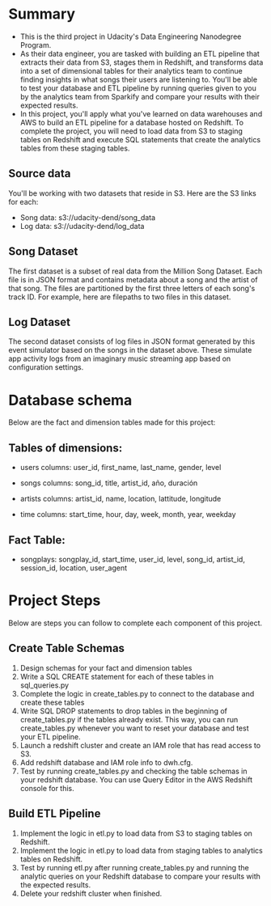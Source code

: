 # Summary

- This is the third project in Udacity's Data Engineering Nanodegree Program.
- As their data engineer, you are tasked with building an ETL pipeline that extracts their data from S3, stages them in Redshift, 
and transforms data into a set of dimensional tables for their analytics team to continue finding insights in what songs their users 
are listening to. You'll be able to test your database and ETL pipeline by running queries given to you by the analytics team from 
Sparkify and compare your results with their expected results.
- In this project, you'll apply what you've learned on data warehouses and AWS to build an ETL pipeline for a database hosted on Redshift. 
To complete the project, you will need to load data from S3 to staging tables on Redshift and execute SQL statements that create the analytics 
tables from these staging tables.

## Source data
You'll be working with two datasets that reside in S3. Here are the S3 links for each:

- Song data: s3://udacity-dend/song_data
- Log data: s3://udacity-dend/log_data

## Song Dataset
The first dataset is a subset of real data from the Million Song Dataset. Each file is in JSON format and contains metadata about a song and 
the artist of that song. The files are partitioned by the first three letters of each song's track ID. For example, here are filepaths to 
two files in this dataset.

## Log Dataset
The second dataset consists of log files in JSON format generated by this event simulator based on the songs in the dataset above. These 
simulate app activity logs from an imaginary music streaming app based on configuration settings.

# Database schema

Below are the fact and dimension tables made for this project:

## Tables of dimensions:
- users
columns: user_id, first_name, last_name, gender, level

- songs
columns: song_id, title, artist_id, año, duración

- artists
columns: artist_id, name, location, lattitude, longitude

- time
columns: start_time, hour, day, week, month, year, weekday

## Fact Table:
- songplays: songplay_id, start_time, user_id, level, song_id, artist_id, session_id, location, user_agent

# Project Steps
Below are steps you can follow to complete each component of this project.

## Create Table Schemas
1. Design schemas for your fact and dimension tables
2. Write a SQL CREATE statement for each of these tables in sql_queries.py
3. Complete the logic in create_tables.py to connect to the database and create these tables
4. Write SQL DROP statements to drop tables in the beginning of create_tables.py if the tables already exist. This way, you can run create_tables.py whenever you want to reset your database and test your ETL pipeline.
5. Launch a redshift cluster and create an IAM role that has read access to S3.
6. Add redshift database and IAM role info to dwh.cfg.
7. Test by running create_tables.py and checking the table schemas in your redshift database. You can use Query Editor in the AWS Redshift console for this.

## Build ETL Pipeline
1. Implement the logic in etl.py to load data from S3 to staging tables on Redshift.
2. Implement the logic in etl.py to load data from staging tables to analytics tables on Redshift.
3. Test by running etl.py after running create_tables.py and running the analytic queries on your Redshift database to compare your results with the expected results.
4. Delete your redshift cluster when finished.
